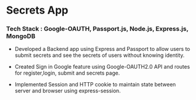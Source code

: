 # Secrets App

### Tech Stack : Google-OAUTH, Passport.js, Node.js, Express.js, MongoDB 

- Developed a Backend app using Express and Passport to allow users to submit secrets and see the secrets of users without knowing identity.
  
- Created Sign in Google feature using Google-OAUTH2.0 API and routes for register,login, submit and  secrets page.
  
- Implemented Session and HTTP cookie to maintain state between server and browser using express-session.

